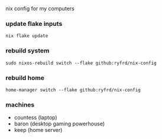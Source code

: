 nix config for my computers

### update flake inputs

`nix flake update`

### rebuild system

`sudo nixos-rebuild switch --flake github:ryfrd/nix-config`

### rebuild home

`home-manager switch --flake github:ryfrd/nix-config`

### machines

- countess (laptop)
- baron (desktop gaming powerhouse)
- keep (home server)

